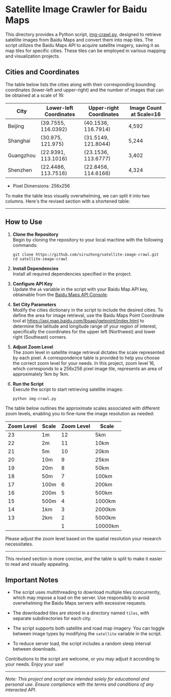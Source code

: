 # Satellite Image Crawler for Baidu Maps

This directory provides a Python script, [img-crawl.py](img-crawl.py), designed to retrieve satellite images from Baidu
Maps and convert them into map tiles. The script utilizes the Baidu Maps API to acquire satellite imagery, saving it as
map tiles for specific cities. These tiles can be employed in various mapping and visualization projects.

## Cities and Coordinates

The table below lists the cities along with their corresponding bounding coordinates (lower-left and upper-right) and
the number of images that can be obtained at a scale of 16:

| City      | Lower-left Coordinates | Upper-right Coordinates | Image Count at Scale=16 |
|-----------|------------------------|-------------------------|-------------------------|
| Beijing   | (39.7555, 116.0392)    | (40.1536, 116.7914)     | 4,592                   |
| Shanghai  | (30.975, 121.975)      | (31.5149, 121.8044)     | 5,244                   |
| Guangzhou | (22.9391, 113.1016)    | (23.1536, 113.6777)     | 3,402                   |
| Shenzhen  | (22.4486, 113.7516)    | (22.8456, 114.6166)     | 4,324                   |

+ Pixel Dimensions: 256x256

To make the table less visually overwhelming, we can split it into two columns. Here's the revised section with a
shortened table:

---

## How to Use

1. **Clone the Repository**  
   Begin by cloning the repository to your local machine with the following commands:
   ```shell
   git clone https://github.com/siruzhong/satellite-image-crawl.git
   cd satellite-image-crawl
   ```

2. **Install Dependencies**  
   Install all required dependencies specified in the project.

3. **Configure API Key**  
   Update the `ak` variable in the script with your Baidu Map API key, obtainable from
   the [Baidu Maps API Console](https://lbsyun.baidu.com/apiconsole/center#/home).

4. **Set City Parameters**  
   Modify the cities dictionary in the script to include the desired cities. To define the area for image retrieval, use
   the Baidu Maps Point Coordinate tool at https://api.map.baidu.com/lbsapi/getpoint/index.html to determine the
   latitude and longitude range of your region of interest, specifically the coordinates for the upper left (Northwest)
   and lower right (Southeast) corners.
5. **Adjust Zoom Level**  
   The zoom level in satellite image retrieval dictates the scale represented by each pixel. A correspondence table is
   provided to help you choose the correct zoom level for your needs. In this project, zoom level 16, which corresponds
   to a 256x256 pixel image tile, represents an area of approximately 1km by 1km.

6. **Run the Script**  
   Execute the script to start retrieving satellite images:
   ```shell
   python img-crawl.py
   ```

The table below outlines the approximate scales associated with different zoom levels, enabling you to fine-tune the
image resolution as needed:

| Zoom Level | Scale | Zoom Level | Scale   |
|------------|-------|------------|---------|
| 23         | 1m    | 12         | 5km     |
| 22         | 2m    | 11         | 10km    |
| 21         | 5m    | 10         | 20km    |
| 20         | 10m   | 9          | 25km    |
| 19         | 20m   | 8          | 50km    |
| 18         | 50m   | 7          | 100km   |
| 17         | 100m  | 6          | 200km   |
| 16         | 200m  | 5          | 500km   |
| 15         | 500m  | 4          | 1000km  |
| 14         | 1km   | 3          | 2000km  |
| 13         | 2km   | 2          | 5000km  |
|            |       | 1          | 10000km | 

Please adjust the zoom level based on the spatial resolution your research necessitates.

--- 

This revised section is more concise, and the table is split to make it easier to read and visually appealing.

## Important Notes

- The script uses multithreading to download multiple tiles concurrently, which may impose a load on the server. Use
  responsibly to avoid overwhelming the Baidu Maps servers with excessive requests.

- The downloaded tiles are stored in a directory named `tiles`, with separate subdirectories for each city.

- The script supports both satellite and road map imagery. You can toggle between image types by modifying
  the `satellite` variable in the script.

- To reduce server load, the script includes a random sleep interval between downloads.

Contributions to the script are welcome, or you may adjust it according to your needs. Enjoy your use!

---
*Note: This project and script are intended solely for educational and personal use. Ensure compliance with the terms
and conditions of any interacted API.*